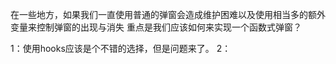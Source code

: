 在一些地方，如果我们一直使用普通的弹窗会造成维护困难以及使用相当多的额外变量来控制弹窗的出现与消失
重点是我们应该如何来实现一个函数式弹窗？

1：使用hooks应该是个不错的选择，但是问题来了。
2：
